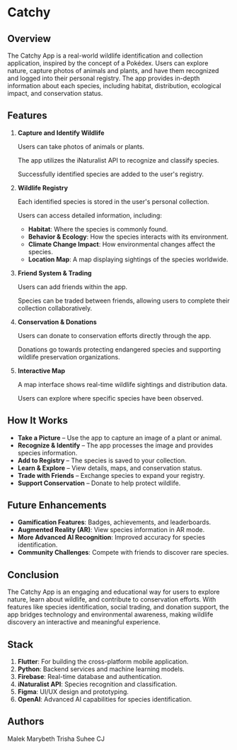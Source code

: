 # Catchy
## Overview

The Catchy App is a real-world wildlife identification and collection application, inspired by the concept of a Pokédex. Users can explore nature, capture photos of animals and plants, and have them recognized and logged into their personal registry. The app provides in-depth information about each species, including habitat, distribution, ecological impact, and conservation status.

## Features

1. **Capture and Identify Wildlife**

    Users can take photos of animals or plants.

    The app utilizes the iNaturalist API to recognize and classify species.

    Successfully identified species are added to the user's registry.

2. **Wildlife Registry**

    Each identified species is stored in the user's personal collection.

    Users can access detailed information, including:

    - **Habitat**: Where the species is commonly found.
    - **Behavior & Ecology**: How the species interacts with its environment.
    - **Climate Change Impact**: How environmental changes affect the species.
    - **Location Map**: A map displaying sightings of the species worldwide.

3. **Friend System & Trading**

    Users can add friends within the app.

    Species can be traded between friends, allowing users to complete their collection collaboratively.

4. **Conservation & Donations**

    Users can donate to conservation efforts directly through the app.

    Donations go towards protecting endangered species and supporting wildlife preservation organizations.

5. **Interactive Map**

    A map interface shows real-time wildlife sightings and distribution data.

    Users can explore where specific species have been observed.

## How It Works

- **Take a Picture** – Use the app to capture an image of a plant or animal.
- **Recognize & Identify** – The app processes the image and provides species information.
- **Add to Registry** – The species is saved to your collection.
- **Learn & Explore** – View details, maps, and conservation status.
- **Trade with Friends** – Exchange species to expand your registry.
- **Support Conservation** – Donate to help protect wildlife.

## Future Enhancements

- **Gamification Features**: Badges, achievements, and leaderboards.
- **Augmented Reality (AR)**: View species information in AR mode.
- **More Advanced AI Recognition**: Improved accuracy for species identification.
- **Community Challenges**: Compete with friends to discover rare species.
## Conclusion

The Catchy App is an engaging and educational way for users to explore nature, learn about wildlife, and contribute to conservation efforts. With features like species identification, social trading, and donation support, the app bridges technology and environmental awareness, making wildlife discovery an interactive and meaningful experience.

## Stack

1. **Flutter**: For building the cross-platform mobile application.
2. **Python**: Backend services and machine learning models.
3. **Firebase**: Real-time database and authentication.
4. **iNaturalist API**: Species recognition and classification.
5. **Figma**: UI/UX design and prototyping.
6. **OpenAI**: Advanced AI capabilities for species identification.

## Authors
Malek
Marybeth
Trisha
Suhee
CJ
